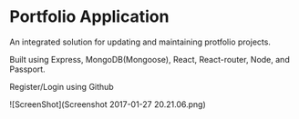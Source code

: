 # Portfolio Application

An integrated solution for updating and maintaining protfolio projects.

Built using Express, MongoDB(Mongoose), React, React-router, Node, and Passport.

Register/Login using Github

![ScreenShot](Screenshot 2017-01-27 20.21.06.png)